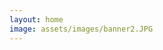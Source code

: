 ```yaml
---
layout: home
image: assets/images/banner2.JPG
---
```

<style>
header.intro {
       display: none;
}
</style>